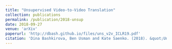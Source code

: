 ```yaml
---
title: "Unsupervised Video-to-Video Translation"
collection: publications
permalink: /publication/2018-unsup
date: 2018-09-27
venue: 'arXiv'
paperurl: 'http://dbash.github.io/files/uns_v2v_ICLR19.pdf'
citation: 'Dina Bashkirova, Ben Usman and Kate Saenko. (2018). &quot;Unsupervised Video-to-Video Translation.&quot;.'
---
```


